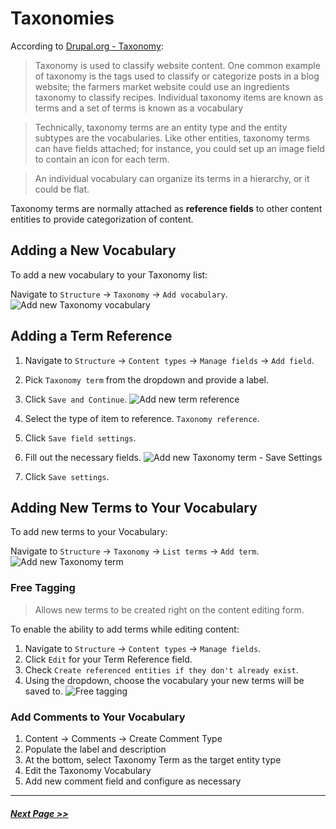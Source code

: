 # Taxonomies

According to [Drupal.org - Taxonomy](https://www.drupal.org/docs/user_guide/en/structure-taxonomy.html):

> Taxonomy is used to classify website content. One common example of taxonomy is the tags used to classify or categorize posts in a blog website; the farmers market website could use an ingredients taxonomy to classify recipes. Individual taxonomy items are known as terms and a set of terms is known as a vocabulary

> Technically, taxonomy terms are an entity type and the entity subtypes are the vocabularies. Like other entities, taxonomy terms can have fields attached; for instance, you could set up an image field to contain an icon for each term.

> An individual vocabulary can organize its terms in a hierarchy, or it could be flat.

Taxonomy terms are normally attached as __reference fields__ to other content entities to provide categorization of content.

## Adding a New Vocabulary

To add a new vocabulary to your Taxonomy list:

Navigate to `Structure` -> `Taxonomy` -> `Add vocabulary`.
![Add new Taxonomy vocabulary](images/taxonomies-1.png "Add new vocabulary")

## Adding a Term Reference

1. Navigate to `Structure` -> `Content types` -> `Manage fields` -> `Add field`.
2. Pick `Taxonomy term` from the dropdown and provide a label.
3. Click `Save and Continue`.
![Add new term reference](images/taxonomies-2.png "Add new term")

4. Select the type of item to reference. `Taxonomy reference`.
5. Click `Save field settings`.
6. Fill out the necessary fields.
![Add new Taxonomy term - Save Settings](images/taxonomies-5.png "Save Settings")
7. Click `Save settings`.

## Adding New Terms to Your Vocabulary

To add new terms to your Vocabulary:

Navigate to `Structure` -> `Taxonomy` -> `List terms` -> `Add term`.
![Add new Taxonomy term](images/taxonomies-1.png "Add new term")

### Free Tagging
> Allows new terms to be created right on the content editing form.

To enable the ability to add terms while editing content:
1. Navigate to `Structure` -> `Content types` -> `Manage fields`.
2. Click `Edit` for your Term Reference field.
3. Check `Create referenced entities if they don't already exist`.
4. Using the dropdown, choose the vocabulary your new terms will be saved to.
![Free tagging](images/taxonomies-4.png "Free tagging")

### Add Comments to Your Vocabulary
1. Content -> Comments -> Create Comment Type
2. Populate the label and description
3. At the bottom, select Taxonomy Term as the target entity type
4. Edit the Taxonomy Vocabulary
5. Add new comment field and configure as necessary


---

##### [Next Page >>](2.4-blocks.md)
